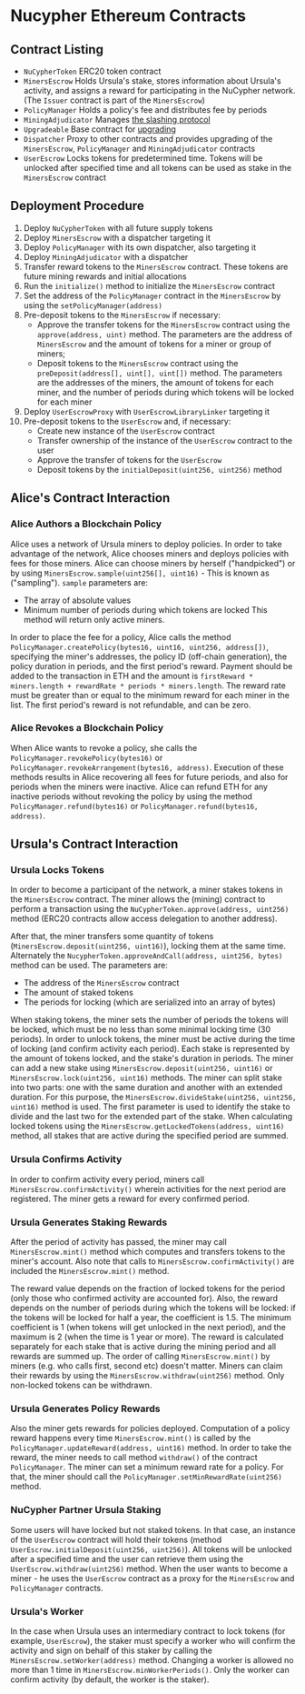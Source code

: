 # Nucypher Ethereum Contracts


## Contract Listing

* `NuCypherToken` ERC20 token contract
* `MinersEscrow` Holds Ursula's stake, stores information about Ursula's activity, and assigns a reward for participating in the NuCypher network. (The `Issuer` contract is part of the `MinersEscrow`)
* `PolicyManager` Holds a policy's fee and distributes fee by periods
* `MiningAdjudicator` Manages [the slashing protocol](slashing)
* `Upgradeable` Base contract for [upgrading](upgradeable_proxy_contracts)
* `Dispatcher` Proxy to other contracts and provides upgrading of the `MinersEscrow`, `PolicyManager` and `MiningAdjudicator` contracts
* `UserEscrow` Locks tokens for predetermined time. Tokens will be unlocked after specified time and all tokens can be used as stake in the `MinersEscrow` contract

## Deployment Procedure

1. Deploy `NuCypherToken` with all future supply tokens
2. Deploy `MinersEscrow` with a dispatcher targeting it
3. Deploy `PolicyManager` with its own dispatcher, also targeting it
4. Deploy `MiningAdjudicator` with a dispatcher
5. Transfer reward tokens to the `MinersEscrow` contract. These tokens are future mining rewards and initial allocations
6. Run the `initialize()` method to initialize the `MinersEscrow` contract
7. Set the address of the `PolicyManager` contract  in the `MinersEscrow` by using the `setPolicyManager(address)`
8. Pre-deposit tokens to the `MinersEscrow` if necessary:
	* Approve the transfer tokens for the `MinersEscrow` contract using the `approve(address, uint)` method. The parameters are the address of `MinersEscrow` and the amount of tokens for a miner or group of miners;
	* Deposit tokens to the `MinersEscrow` contract using the `preDeposit(address[], uint[], uint[])` method. The parameters are the addresses of the miners, the amount of tokens for each miner, and the number of periods during which tokens will be locked for each miner
9. Deploy `UserEscrowProxy` with `UserEscrowLibraryLinker` targeting it
10. Pre-deposit tokens to the `UserEscrow` and, if necessary:
	* Create new instance of the `UserEscrow` contract 
	* Transfer ownership of the instance of the `UserEscrow` contract to the user
	* Approve the transfer of tokens for the `UserEscrow`
	* Deposit tokens by the `initialDeposit(uint256, uint256)` method

## Alice's Contract Interaction

### Alice Authors a Blockchain Policy

Alice uses a network of Ursula miners to deploy policies.
In order to take advantage of the network, Alice chooses miners and deploys policies with fees for those miners.
Alice can choose miners by herself ("handpicked") or by using `MinersEscrow.sample(uint256[], uint16)` - This is  known as ("sampling").
`sample` parameters are:
* The array of absolute values
* Minimum number of periods during which tokens are locked
This method will return only active miners.

In order to place the fee for a policy, Alice calls the method `PolicyManager.createPolicy(bytes16, uint16, uint256, address[])`,
specifying the miner's addresses, the policy ID (off-chain generation), the policy duration in periods, and the first period's reward.
Payment should be added to the transaction in ETH and the amount is `firstReward * miners.length + rewardRate * periods * miners.length`.
The reward rate must be greater than or equal to the minimum reward for each miner in the list. The first period's reward is not refundable, and can be zero.

### Alice Revokes a Blockchain Policy

When Alice wants to revoke a policy, she calls the `PolicyManager.revokePolicy(bytes16)` or `PolicyManager.revokeArrangement(bytes16, address)`.
Execution of these methods results in Alice recovering all fees for future periods, and also for periods when the miners were inactive.
Alice can refund ETH for any inactive periods without revoking the policy by using the method `PolicyManager.refund(bytes16)` or `PolicyManager.refund(bytes16, address)`.


## Ursula's Contract Interaction


### Ursula Locks Tokens

In order to become a participant of the network, a miner stakes tokens in the `MinersEscrow` contract.
The miner allows the (mining) contract to perform a transaction using the `NuCypherToken.approve(address, uint256)` method
(ERC20 contracts allow access delegation to another address).

After that, the miner transfers some quantity of tokens (`MinersEscrow.deposit(uint256, uint16)`), locking them at the same time.
Alternately the `NucypherToken.approveAndCall(address, uint256, bytes)` method can be used.
The parameters are:
* The address of the `MinersEscrow` contract
* The amount of staked tokens
* The periods for locking (which are serialized into an array of bytes)

When staking tokens, the miner sets the number of periods the tokens will be locked, which must be no less than some minimal locking time (30 periods).
In order to unlock tokens, the miner must be active during the time of locking (and confirm activity each period).
Each stake is represented by the amount of tokens locked, and the stake's duration in periods.
The miner can add a new stake using `MinersEscrow.deposit(uint256, uint16)` or `MinersEscrow.lock(uint256, uint16)` methods.
The miner can split stake into two parts: one with the same duration and another with an extended duration.
For this purpose, the `MinersEscrow.divideStake(uint256, uint256, uint16)` method is used.
The first parameter is used to identify the stake to divide and the last two for the extended part of the stake.
When calculating locked tokens using the `MinersEscrow.getLockedTokens(address, uint16)` method, all stakes that are active during the specified period are summed.


### Ursula Confirms Activity

In order to confirm activity every period, miners call `MinersEscrow.confirmActivity()` wherein activities for the next period are registered.
The miner gets a reward for every confirmed period.

### Ursula Generates Staking Rewards
After the period of activity has passed, the miner may call `MinersEscrow.mint()` method which computes and transfers tokens to the miner's account.
Also note that calls to `MinersEscrow.confirmActivity()` are included the `MinersEscrow.mint()` method.

The reward value depends on the fraction of locked tokens for the period (only those who confirmed activity are accounted for).
Also, the reward depends on the number of periods during which the tokens will be locked: if the tokens will be locked for half a year, the coefficient is 1.5.
The minimum coefficient is 1 (when tokens will get unlocked in the next period), and the maximum is 2 (when the time is 1 year or more).
The reward is calculated separately for each stake that is active during the mining period and all rewards are summed up.
The order of calling `MinersEscrow.mint()` by miners (e.g. who calls first, second etc) doesn't matter.
Miners can claim their rewards by using the `MinersEscrow.withdraw(uint256)` method. Only non-locked tokens can be withdrawn.


### Ursula Generates Policy Rewards
Also the miner gets rewards for policies deployed.
Computation of a policy reward happens every time `MinersEscrow.mint()` is called by the `PolicyManager.updateReward(address, uint16)` method.
In order to take the reward, the miner needs to call method `withdraw()` of the contract `PolicyManager`.
The miner can set a minimum reward rate for a policy. For that, the miner should call the `PolicyManager.setMinRewardRate(uint256)` method.


### NuCypher Partner Ursula Staking
Some users will have locked but not staked tokens.
In that case, an instance of the `UserEscrow` contract will hold their tokens (method `UserEscrow.initialDeposit(uint256, uint256)`).
All tokens will be unlocked after a specified time and the user can retrieve them using the `UserEscrow.withdraw(uint256)` method.
When the user wants to become a miner - he uses the `UserEscrow` contract as a proxy for the `MinersEscrow` and `PolicyManager` contracts.


### Ursula's Worker
In the case when Ursula uses an intermediary contract to lock tokens (for example, `UserEscrow`), the staker must specify a worker who will confirm the activity and sign on behalf of this staker by calling the `MinersEscrow.setWorker(address)` method.
Changing a worker is allowed no more than 1 time in `MinersEscrow.minWorkerPeriods()`.
Only the worker can confirm activity (by default, the worker is the staker).

